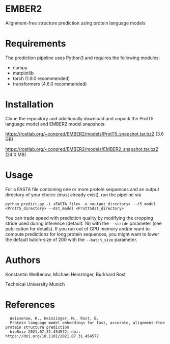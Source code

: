 # EMBER2
Alignment-free structure prediction using protein language models

# Requirements

The prediction pipeline uses Python3 and requires the following modules:

* numpy
* matplotlib
* torch (1.9.0 recommended)
* transformers (4.6.0 recommended)

# Installation

Clone the repository and additionally download and unpack the ProtT5 language model and EMBER2 model snapshots:

https://rostlab.org/~conpred/EMBER2/models/ProtT5_snapshot.tar.bz2 (3.6 GB)

https://rostlab.org/~conpred/EMBER2/models/EMBER2_snapshot.tar.bz2 (24.0 MB)

# Usage

For a FASTA file containing one or more protein sequences and an output directory of your choice (must already exist), run the pipeline via

`python predict.py -i <FASTA_file> -o <output_directory> --t5_model <ProtT5_directory> --dst_model <ProtT5dst_directory>`

You can trade speed with prediction quality by modifying the cropping stride used during inference (default: 16) with the `--stride` parameter (see publication for details).
If you run out of GPU memory and/or want to compute predictions for long protein sequences, you might want to lower the default batch-size of 200 with the `--batch_size` parameter.

# Authors
Konstantin Weißenow, Michael Heinzinger, Burkhard Rost

Technical University Munich

# References

      Weissenow, K., Heinzinger, M., Rost, B.
	  Protein language model embeddings for fast, accurate, alignment-free protein structure prediction
      bioRxiv 2021.07.31.454572; doi: https://doi.org/10.1101/2021.07.31.454572
